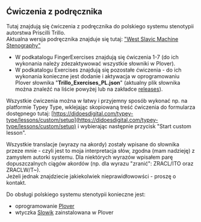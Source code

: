 ## Ćwiczenia z podręcznika  

  Tutaj znajdują się ćwiczenia z podręcznika do polskiego systemu stenotypii autorstwa Priscilli Trillo.   
  Aktualna wersja podręcznika znajduje się tutaj: ["West Slavic Machine Stenography"](https://github.com/Plover-Trillo/WestSlavicStenography/releases)

    
  * W podkatalogu FingerExercises znajdują się ćwiczenia 1-7 (do ich wykonania należy zdezaktywować wszystkie słowniki w Plover).  
  * W podkatalogu Exercises znajdują się pozostałe ćwiczenia - do ich wykonania konieczne jest dodanie i aktywacja w oprogramowaniu Plover słownika "**Trillo_Exercises_PL.json**" (aktualny plik słownika można znaleźć na liście powyżej lub na zakładce [releases](https://github.com/Jamers303/Steno_PL/releases)).
  
Wszystkie ćwiczenia można w łatwy i przyjemny sposób wykonać np. na platformie Typey Type, wklejając skopiowaną treść ćwiczenia do formularza dostępnego tutaj:
[https://didoesdigital.com/typey-type/lessons/custom/setup](https://didoesdigital.com/typey-type/lessons/custom/setup) i wybierając następnie przycisk "Start custom lesson".  

Wszystkie translacje (wyrazy na akordy) zostały wpisane do słownika przeze mnie - czyli jest to moja interpretacja słów, zgodna (mam nadzieję) z zamysłem autorki systemu. Dla niektórych wyrazów wpisałem parę dopuszczalnych ciągów akordów (np. dla wyrazu "zranić":	ZRACL/ITO oraz ZRACLW/T~).  
Jeżeli jednak znajdziecie jakiekolwiek nieprawidłowowści - proszę o kontakt. 

  
Do obsługi polskiego systemu stenotypii konieczne jest:
* oprogramowanie [Plover](https://www.openstenoproject.org/plover/)
* wtyczka [Slowik](https://github.com/flamenco108/plover_polish_slowik) zainstalowana w Plover

  
